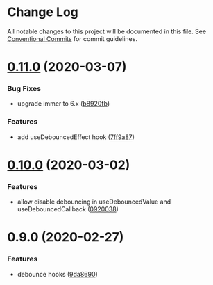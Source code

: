 # Change Log

All notable changes to this project will be documented in this file.
See [Conventional Commits](https://conventionalcommits.org) for commit guidelines.

# [0.11.0](https://github.com/ecomfe/react-hooks/compare/@huse/debounce@0.10.0...@huse/debounce@0.11.0) (2020-03-07)


### Bug Fixes

* upgrade immer to 6.x ([b8920fb](https://github.com/ecomfe/react-hooks/commit/b8920fb67a14bd111b543efdcd58b67b8277ba46))


### Features

* add useDebouncedEffect hook ([7ff9a87](https://github.com/ecomfe/react-hooks/commit/7ff9a8737a92f36b3cedf97e0311ce2ce5b39b5d))





# [0.10.0](https://github.com/ecomfe/react-hooks/compare/@huse/debounce@0.9.0...@huse/debounce@0.10.0) (2020-03-02)


### Features

* allow disable debouncing in useDebouncedValue and useDebouncedCallback ([0920038](https://github.com/ecomfe/react-hooks/commit/0920038aa181cb33d7c0357f4905010d7a2dd6c4))





# 0.9.0 (2020-02-27)


### Features

* debounce hooks ([9da8690](https://github.com/ecomfe/react-hooks/commit/9da86903df53b714f65d57d3772e9fe101460c28))
